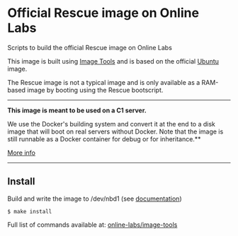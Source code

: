 Official Rescue image on Online Labs
====================================

Scripts to build the official Rescue image on Online Labs

This image is built using [Image Tools](https://github.com/online-labs/image-tools) and is based on the official [Ubuntu](https://github.com/online-labs/image-ubuntu) image.

The Rescue image is not a typical image and is only available as a RAM-based image by booting using the Rescue bootscript.

---

**This image is meant to be used on a C1 server.**

We use the Docker's building system and convert it at the end to a disk image that will boot on real servers without Docker. Note that the image is still runnable as a Docker container for debug or for inheritance.**

[More info](https://github.com/online-labs/image-tools#docker-based-builder)

---

Install
-------

Build and write the image to /dev/nbd1 (see [documentation](https://doc.cloud.online.net/howto/create_image.html))

    $ make install

Full list of commands available at: [online-labs/image-tools](https://github.com/online-labs/image-tools/tree/master#commands)
